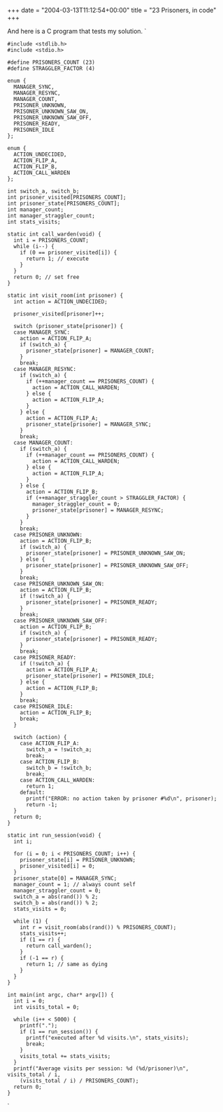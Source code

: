 +++
date = "2004-03-13T11:12:54+00:00"
title = "23 Prisoners, in code"
+++

 And here is a C program that tests my solution. `

    
    
    #include <stdlib.h>  
    #include <stdio.h>  
      
    #define PRISONERS_COUNT (23)  
    #define STRAGGLER_FACTOR (4)  
      
    enum {  
      MANAGER_SYNC,  
      MANAGER_RESYNC,  
      MANAGER_COUNT,  
      PRISONER_UNKNOWN,  
      PRISONER_UNKNOWN_SAW_ON,  
      PRISONER_UNKNOWN_SAW_OFF,  
      PRISONER_READY,  
      PRISONER_IDLE  
    };  
      
    enum {  
      ACTION_UNDECIDED,  
      ACTION_FLIP_A,  
      ACTION_FLIP_B,  
      ACTION_CALL_WARDEN  
    };  
      
    int switch_a, switch_b;  
    int prisoner_visited[PRISONERS_COUNT];  
    int prisoner_state[PRISONERS_COUNT];  
    int manager_count;  
    int manager_straggler_count;  
    int stats_visits;  
      
    static int call_warden(void) {  
      int i = PRISONERS_COUNT;  
      while (i--) {  
        if (0 == prisoner_visited[i]) {  
          return 1; // execute  
        }  
      }  
      return 0; // set free  
    }  
      
    static int visit_room(int prisoner) {  
      int action = ACTION_UNDECIDED;  
      
      prisoner_visited[prisoner]++;  
      
      switch (prisoner_state[prisoner]) {  
      case MANAGER_SYNC:  
        action = ACTION_FLIP_A;  
        if (switch_a) {  
          prisoner_state[prisoner] = MANAGER_COUNT;  
        }  
        break;  
      case MANAGER_RESYNC:  
        if (switch_a) {  
          if (++manager_count == PRISONERS_COUNT) {  
            action = ACTION_CALL_WARDEN;  
          } else {  
            action = ACTION_FLIP_A;  
          }  
        } else {  
          action = ACTION_FLIP_A;  
          prisoner_state[prisoner] = MANAGER_SYNC;  
        }  
        break;  
      case MANAGER_COUNT:  
        if (switch_a) {  
          if (++manager_count == PRISONERS_COUNT) {  
            action = ACTION_CALL_WARDEN;  
          } else {  
            action = ACTION_FLIP_A;  
          }  
        } else {  
          action = ACTION_FLIP_B;  
          if (++manager_straggler_count > STRAGGLER_FACTOR) {  
            manager_straggler_count = 0;  
            prisoner_state[prisoner] = MANAGER_RESYNC;  
          }  
        }  
        break;  
      case PRISONER_UNKNOWN:  
        action = ACTION_FLIP_B;  
        if (switch_a) {  
          prisoner_state[prisoner] = PRISONER_UNKNOWN_SAW_ON;  
        } else {  
          prisoner_state[prisoner] = PRISONER_UNKNOWN_SAW_OFF;  
        }  
        break;  
      case PRISONER_UNKNOWN_SAW_ON:  
        action = ACTION_FLIP_B;  
        if (!switch_a) {  
          prisoner_state[prisoner] = PRISONER_READY;  
        }  
        break;  
      case PRISONER_UNKNOWN_SAW_OFF:  
        action = ACTION_FLIP_B;  
        if (switch_a) {  
          prisoner_state[prisoner] = PRISONER_READY;  
        }  
        break;  
      case PRISONER_READY:  
        if (!switch_a) {  
          action = ACTION_FLIP_A;  
          prisoner_state[prisoner] = PRISONER_IDLE;  
        } else {  
          action = ACTION_FLIP_B;  
        }  
        break;  
      case PRISONER_IDLE:  
        action = ACTION_FLIP_B;  
        break;  
      }  
      
      switch (action) {  
        case ACTION_FLIP_A:  
          switch_a = !switch_a;  
          break;  
        case ACTION_FLIP_B:  
          switch_b = !switch_b;  
          break;  
        case ACTION_CALL_WARDEN:  
          return 1;  
        default:  
          printf("ERROR: no action taken by prisoner #%d\n", prisoner);  
          return -1;  
      }  
      return 0;  
    }  
      
    static int run_session(void) {  
      int i;  
      
      for (i = 0; i < PRISONERS_COUNT; i++) {  
        prisoner_state[i] = PRISONER_UNKNOWN;  
        prisoner_visited[i] = 0;  
      }  
      prisoner_state[0] = MANAGER_SYNC;  
      manager_count = 1; // always count self  
      manager_straggler_count = 0;  
      switch_a = abs(rand()) % 2;  
      switch_b = abs(rand()) % 2;  
      stats_visits = 0;  
      
      while (1) {  
        int r = visit_room(abs(rand()) % PRISONERS_COUNT);  
        stats_visits++;  
        if (1 == r) {  
          return call_warden();  
        }  
        if (-1 == r) {  
          return 1; // same as dying  
        }  
      }  
    }  
      
    int main(int argc, char* argv[]) {  
      int i = 0;  
      int visits_total = 0;  
      
      while (i++ < 5000) {  
        printf(".");  
        if (1 == run_session()) {  
          printf("executed after %d visits.\n", stats_visits);  
          break;  
        }  
        visits_total += stats_visits;  
      }  
      printf("Average visits per session: %d (%d/prisoner)\n", visits_total / i,  
        (visits_total / i) / PRISONERS_COUNT);  
      return 0;  
    }  
      
    

`

